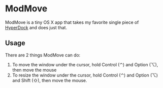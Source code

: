 # ModMove

ModMove is a tiny OS X app that takes my favorite single piece of
[HyperDock](https://bahoom.com/hyperdock/) and does just that.

## Usage

There are 2 things ModMove can do:

1. To move the window under the cursor, hold Control (⌃) and Option (⌥),
   then move the mouse
2. To resize the window under the cursor, hold Control (⌃) and Option
   (⌥) and Shift (⇧), then move the mouse.

